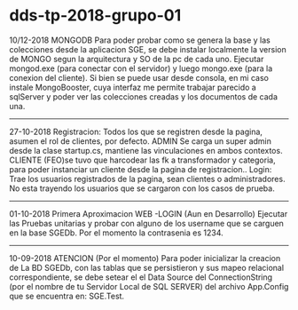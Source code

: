# dds-tp-2018-grupo-01
10/12-2018
MONGODB
Para poder probar como se genera la base y las colecciones desde la aplicacion SGE, se debe instalar localmente la version de MONGO segun la arquitectura y SO
de la pc de cada uno. Ejecutar mongod.exe (para conectar con el servidor) y luego mongo.exe (para la conexion del cliente).
Si bien se puede usar desde consola, en mi caso instale MongoBooster, cuya interfaz me permite trabajar parecido a sqlServer y poder ver las colecciones creadas y los documentos de cada una.

-----------------------------------------------------------------------------------------------
27-10-2018
Registracion: Todos los que se registren desde la pagina, asumen el rol de clientes, por defecto. 
ADMIN Se carga un super admin desde la clase startup.cs, mantiene las vinculaciones en ambos contextos.
CLIENTE (FEO)se tuvo que harcodear las fk a transformador y categoria, para poder instanciar un cliente desde la pagina de registracion..
Login: Trae los usuarios registrados de la pagina, sean clientes o administradores. No esta trayendo los usuarios que se cargaron con los casos de prueba.

----------------------------------------------------------------------------------------------
01-10-2018
Primera Aproximacion WEB -LOGIN (Aun en Desarrollo)
Ejecutar las Pruebas unitarias y probar con alguno de los username que se carguen en la base SGEDb.
Por el momento la contrasenia es 1234. 

-----------------------------------------------------------------------------------------------

10-09-2018
ATENCION
(Por el momento)
Para poder inicializar la creacion de La BD SGEDb, con las tablas que se persistieron 
y sus mapeo relacional correspondiente, se debe setear el el Data Source del ConnectionString 
(por el nombre de tu Servidor Local de SQL SERVER) del archivo App.Config que se encuentra en: SGE.Test.  

